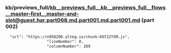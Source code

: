 ### kb/previews_full/kb__previews_full__kb__previews_full__flows__master-first__master-and-slot@guest.har.part068.md.part001.md.part001.md (part 002)

```md
  "url": "https://n958200.alteg.io/chunk-KO722YSM.js",
                  "lineNumber": 0,
                  "columnNumber": 269
```

```
